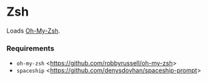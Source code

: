 # Zsh
Loads [Oh-My-Zsh](https://github.com/sebasrp/dotfiles/tree/master/zsh).

### Requirements

- `oh-my-zsh` <<https://github.com/robbyrussell/oh-my-zsh>>
- `spaceship` <<https://github.com/denysdovhan/spaceship-prompt>>

